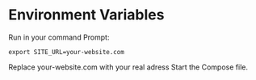 # Environment Variables
Run in your command Prompt: 
```
export SITE_URL=your-website.com
```
Replace your-website.com with your real adress
Start the Compose file.
